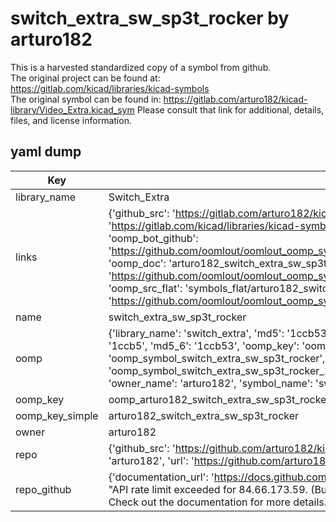 # switch_extra_sw_sp3t_rocker by arturo182  
This is a harvested standardized copy of a symbol from github.  
The original project can be found at:  
https://gitlab.com/kicad/libraries/kicad-symbols  
The original symbol can be found in:
https://gitlab.com/arturo182/kicad-library/Video_Extra.kicad_sym
Please consult that link for additional, details, files, and license information.  
## yaml dump  
| Key | Value |  
| --- | --- |  
| library_name | Switch_Extra |  
| links | {'github_src': 'https://gitlab.com/arturo182/kicad-library/Video_Extra.kicad_sym', 'github_src_repo': 'https://gitlab.com/kicad/libraries/kicad-symbols', 'oomp_bot': 'arturo182_switch_extra_sw_sp3t_rocker/working', 'oomp_bot_github': 'https://github.com/oomlout/oomlout_oomp_symbol_bot/tree/main/arturo182_switch_extra_sw_sp3t_rocker/working', 'oomp_doc': 'arturo182_switch_extra_sw_sp3t_rocker/working', 'oomp_doc_github': 'https://github.com/oomlout/oomlout_oomp_symbol_doc/tree/main/arturo182_switch_extra_sw_sp3t_rocker/working', 'oomp_src_flat': 'symbols_flat/arturo182_switch_extra_sw_sp3t_rocker/working', 'oomp_src_flat_github': 'https://github.com/oomlout/oomlout_oomp_symbol_src/tree/main/arturo182_switch_extra_sw_sp3t_rocker/working'} |  
| name | switch_extra_sw_sp3t_rocker |  
| oomp | {'library_name': 'switch_extra', 'md5': '1ccb539db1afdcd260db539f0188cf55', 'md5_10': '1ccb539db1', 'md5_5': '1ccb5', 'md5_6': '1ccb53', 'oomp_key': 'oomp_switch_extra_sw_sp3t_rocker', 'oomp_key_extra': 'oomp_symbol_switch_extra_sw_sp3t_rocker', 'oomp_key_full': 'oomp_symbol_switch_extra_sw_sp3t_rocker_1ccb53', 'oomp_key_simple': 'switch_extra_sw_sp3t_rocker', 'owner_name': 'arturo182', 'symbol_name': 'switch_extra_sw_sp3t_rocker'} |  
| oomp_key | oomp_arturo182_switch_extra_sw_sp3t_rocker |  
| oomp_key_simple | arturo182_switch_extra_sw_sp3t_rocker |  
| owner | arturo182 |  
| repo | {'github_src': 'https://github.com/arturo182/kicad-library/Video_Extra.kicad_sym', 'name': 'kicad-library', 'owner': 'arturo182', 'url': 'https://github.com/arturo182/kicad-library'} |  
| repo_github | {'documentation_url': 'https://docs.github.com/rest/overview/resources-in-the-rest-api#rate-limiting', 'message': "API rate limit exceeded for 84.66.173.59. (But here's the good news: Authenticated requests get a higher rate limit. Check out the documentation for more details.)"} |  

